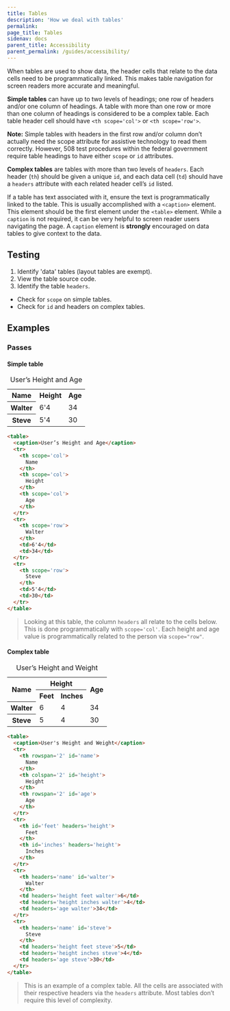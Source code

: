 ```yaml
---
title: Tables
description: 'How we deal with tables'
permalink:
page_title: Tables
sidenav: docs
parent_title: Accessibility
parent_permalink: /guides/accessibility/
---
```


When tables are used to show data, the header cells that relate to the data cells need to be programmatically linked. This makes table navigation for screen readers more accurate and meaningful.

**Simple tables** can have up to two levels of headings; one row of headers and/or one column of headings. A table with more than one row or more than one column of headings is considered to be a complex table. Each table header cell should have `<th scope='col'>` or `<th scope='row'>`.

**Note:** Simple tables with headers in the first row and/or column don’t actually need the scope attribute for assistive technology to read them correctly. However, 508 test procedures within the federal government require table headings to have either `scope` or `id` attributes.

**Complex tables** are tables with more than two levels of `headers`. Each header (`th`) should be given a unique `id`, and each data cell (`td`) should have a `headers` attribute with each related header cell’s `id` listed.

If a table has text associated with it, ensure the text is programmatically linked to the table. This is usually accomplished with a `<caption>` element. This element should be the first element under the `<table>` element. While a `caption` is not required, it can be very helpful to screen reader users navigating the page. A `caption` element is **strongly** encouraged on data tables to give context to the data.

## Testing

1. Identify 'data' tables (layout tables are exempt).
2. View the table source code.
3. Identify the table `headers`.
  * Check for `scope` on simple tables.
  * Check for `id` and headers on complex tables.

## Examples

### Passes

#### Simple table

<table>
  <caption>User’s Height and Age</caption>
  <tr>
    <th scope='col'>
      Name
    </th>
    <th scope='col'>
      Height
    </th>
    <th scope='col'>
      Age
    </th>
  </tr>
  <tr>
    <th scope='row'>
      Walter
    </th>
    <td>6'4</td>
    <td>34</td>
  </tr>
  <tr>
    <th scope='row'>
      Steve
    </th>
    <td>5'4</td>
    <td>30</td>
  </tr>
</table>

```html
<table>
  <caption>User’s Height and Age</caption>
  <tr>
    <th scope='col'>
      Name
    </th>
    <th scope='col'>
      Height
    </th>
    <th scope='col'>
      Age
    </th>
  </tr>
  <tr>
    <th scope='row'>
      Walter
    </th>
    <td>6'4</td>
    <td>34</td>
  </tr>
  <tr>
    <th scope='row'>
      Steve
    </th>
    <td>5'4</td>
    <td>30</td>
  </tr>
</table>
```

> Looking at this table, the column `headers` all relate to the cells below. This is done programmatically with ```scope='col'```. Each height and age value is programmatically related to the person via ```scope="row"```.

#### Complex table

<table>
  <caption>User’s Height and Weight</caption>
  <tr>
    <th rowspan='2' id='name' scope='col'>
      Name
    </th>
    <th colspan='2' id='height' scope='col'>
      Height
    </th>
    <th rowspan='2' id='age' scope='col'>
      Age
    </th>
  </tr>
  <tr>
    <th id='feet' headers='height' scope='col'>
      Feet
    </th>
    <th id='inches' headers='height' scope='col'>
      Inches
    </th>
  </tr>
  <tr>
    <th headers='name' scope='row'>
      Walter
    </th>
    <td headers='height feet'>6</td>
    <td headers='height inches'>4</td>
    <td headers='age'>34</td>
  </tr>
  <tr>
    <th headers='name' scope='row'>
      Steve
    </th>
    <td headers='height feet'>5</td>
    <td headers='height inches'>4</td>
    <td headers='age'>30</td>
  </tr>
</table>

```html
<table>
  <caption>User's Height and Weight</caption>
  <tr>
    <th rowspan='2' id='name'>
      Name
    </th>
    <th colspan='2' id='height'>
      Height
    </th>
    <th rowspan='2' id='age'>
      Age
    </th>
  </tr>
  <tr>
    <th id='feet' headers='height'>
      Feet
    </th>
    <th id='inches' headers='height'>
      Inches
    </th>
  </tr>
  <tr>
    <th headers='name' id='walter'>
      Walter
    </th>
    <td headers='height feet walter'>6</td>
    <td headers='height inches walter'>4</td>
    <td headers='age walter'>34</td>
  </tr>
  <tr>
    <th headers='name' id='steve'>
      Steve
    </th>
    <td headers='height feet steve'>5</td>
    <td headers='height inches steve'>4</td>
    <td headers='age steve'>30</td>
  </tr>
</table>
```

> This is an example of a complex table. All the cells are associated with their respective headers via the ```headers``` attribute. Most tables don’t require this level of complexity.
